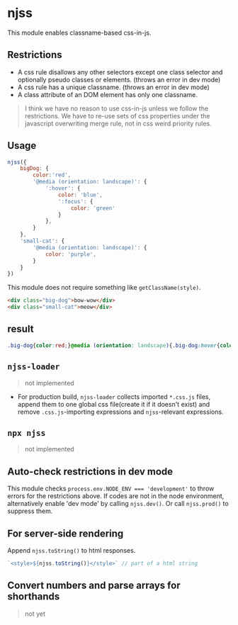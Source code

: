 # njss
This module enables classname-based css-in-js.

## Restrictions
- A css rule disallows any other selectors except one class selector and optionally pseudo classes or elements. (throws an error in dev mode)
- A css rule has a unique classname. (throws an error in dev mode)
- A class attribute of an DOM element has only one classname.

> I think we have no reason to use css-in-js unless we follow the restrictions. We have to re-use sets of css properties under the javascript overwriting merge rule, not in css weird priority rules.

## Usage
```js
njss({
    bigDog: {
        color:'red',
        '@media (orientation: landscape)': {
            ':hover': {
                color: 'blue',
                ':focus': {
                    color: 'green'
                }
            },        
        }
    },
    'small-cat': {
        '@media (orientation: landscape)': {
            color: 'purple',
        }
    }
})
```
This module does not require something like `getClassName(style)`.
```html
<div class="big-dog">bow-wow</div>
<div class="small-cat">meow</div>
```

## result
```css
.big-dog{color:red;}@media (orientation: landscape){.big-dog:hover{color:blue;}.big-dog:hover:focus{color:green;}}@media (orientation: landscape){.small-cat{color:purple;}}
```

## `njss-loader`
> not implemented
- For production build, `njss-loader` collects imported `*.css.js` files, append them to one global css file(create it if it doesn't exist) and remove `.css.js`-importing expressions and `njss`-relevant expressions.

## `npx njss`
> not implemented

## Auto-check restrictions in dev mode
This module checks `process.env.NODE_ENV === 'development'` to throw errors for the restrictions above. If codes are not in the node environment, alternatively enable 'dev mode' by calling `njss.dev()`. Or call `njss.prod()` to suppress them.

## For server-side rendering
Append `njss.toString()` to html responses.
```js
`<style>${njss.toString()}</style>` // part of a html string
```

## Convert numbers and parse arrays for shorthands
> not yet



